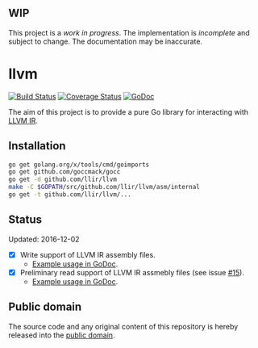 ## WIP

This project is a *work in progress*. The implementation is *incomplete* and subject to change. The documentation may be inaccurate.

# llvm

[![Build Status](https://travis-ci.org/llir/llvm.svg?branch=master)](https://travis-ci.org/llir/llvm)
[![Coverage Status](https://coveralls.io/repos/github/llir/llvm/badge.svg?branch=master)](https://coveralls.io/github/llir/llvm?branch=master)
[![GoDoc](https://godoc.org/github.com/llir/llvm?status.svg)](https://godoc.org/github.com/llir/llvm)

The aim of this project is to provide a pure Go library for interacting with [LLVM IR](http://llvm.org/docs/LangRef.html).

## Installation

```bash
go get golang.org/x/tools/cmd/goimports
go get github.com/goccmack/gocc
go get -d github.com/llir/llvm
make -C $GOPATH/src/github.com/llir/llvm/asm/internal
go get -t github.com/llir/llvm/...
```

## Status

Updated: 2016-12-02

- [x] Write support of LLVM IR assembly files.
    - [Example usage in GoDoc](https://godoc.org/github.com/llir/llvm/ir#example-package).
- [x] Preliminary read support of LLVM IR assmebly files (see issue [#15](https://github.com/llir/llvm/issues/15)).
    - [Example usage in GoDoc](https://godoc.org/github.com/llir/llvm/asm#example-package).

## Public domain

The source code and any original content of this repository is hereby released into the [public domain].

[public domain]: https://creativecommons.org/publicdomain/zero/1.0/
